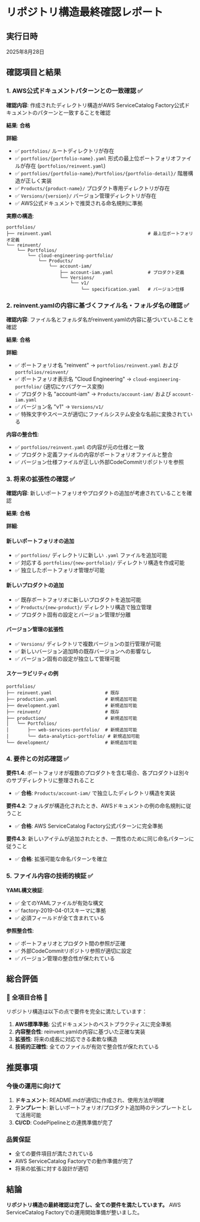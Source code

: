 # リポジトリ構造最終確認レポート

## 実行日時
2025年8月28日

## 確認項目と結果

### 1. AWS公式ドキュメントパターンとの一致確認 ✅

**確認内容**: 作成されたディレクトリ構造がAWS ServiceCatalog Factory公式ドキュメントのパターンと一致することを確認

**結果**: **合格**

**詳細**:
- ✅ `portfolios/` ルートディレクトリが存在
- ✅ `portfolios/{portfolio-name}.yaml` 形式の最上位ポートフォリオファイルが存在 (`portfolios/reinvent.yaml`)
- ✅ `portfolios/{portfolio-name}/Portfolios/{portfolio-detail}/` 階層構造が正しく実装
- ✅ `Products/{product-name}/` プロダクト専用ディレクトリが存在
- ✅ `Versions/{version}/` バージョン管理ディレクトリが存在
- ✅ AWS公式ドキュメントで推奨される命名規則に準拠

**実際の構造**:
```
portfolios/
├── reinvent.yaml                                    # 最上位ポートフォリオ定義
└── reinvent/
    └── Portfolios/
        └── cloud-engineering-portfolio/
            └── Products/
                └── account-iam/
                    ├── account-iam.yaml             # プロダクト定義
                    └── Versions/
                        └── v1/
                            └── specification.yaml   # バージョン仕様
```

### 2. reinvent.yamlの内容に基づくファイル名・フォルダ名の確認 ✅

**確認内容**: ファイル名とフォルダ名がreinvent.yamlの内容に基づいていることを確認

**結果**: **合格**

**詳細**:
- ✅ ポートフォリオ名 "reinvent" → `portfolios/reinvent.yaml` および `portfolios/reinvent/`
- ✅ ポートフォリオ表示名 "Cloud Engineering" → `cloud-engineering-portfolio/` (適切にケバブケース変換)
- ✅ プロダクト名 "account-iam" → `Products/account-iam/` および `account-iam.yaml`
- ✅ バージョン名 "v1" → `Versions/v1/`
- ✅ 特殊文字やスペースが適切にファイルシステム安全な名前に変換されている

**内容の整合性**:
- ✅ `portfolios/reinvent.yaml` の内容が元の仕様と一致
- ✅ プロダクト定義ファイルの内容がポートフォリオファイルと整合
- ✅ バージョン仕様ファイルが正しい外部CodeCommitリポジトリを参照

### 3. 将来の拡張性の確認 ✅

**確認内容**: 新しいポートフォリオやプロダクトの追加が考慮されていることを確認

**結果**: **合格**

**詳細**:

#### 新しいポートフォリオの追加
- ✅ `portfolios/` ディレクトリに新しい `.yaml` ファイルを追加可能
- ✅ 対応する `portfolios/{new-portfolio}/` ディレクトリ構造を作成可能
- ✅ 独立したポートフォリオ管理が可能

#### 新しいプロダクトの追加
- ✅ 既存ポートフォリオに新しいプロダクトを追加可能
- ✅ `Products/{new-product}/` ディレクトリ構造で独立管理
- ✅ プロダクト固有の設定とバージョン管理が分離

#### バージョン管理の拡張性
- ✅ `Versions/` ディレクトリで複数バージョンの並行管理が可能
- ✅ 新しいバージョン追加時の既存バージョンへの影響なし
- ✅ バージョン固有の設定が独立して管理可能

#### スケーラビリティの例
```
portfolios/
├── reinvent.yaml                    # 既存
├── production.yaml                  # 新規追加可能
├── development.yaml                 # 新規追加可能
├── reinvent/                        # 既存
├── production/                      # 新規追加可能
│   └── Portfolios/
│       ├── web-services-portfolio/  # 新規追加可能
│       └── data-analytics-portfolio/ # 新規追加可能
└── development/                     # 新規追加可能
```

### 4. 要件との対応確認 ✅

**要件1.4**: ポートフォリオが複数のプロダクトを含む場合、各プロダクトは別々のサブディレクトリに整理されること
- ✅ **合格**: `Products/account-iam/` で独立したディレクトリ構造を実装

**要件4.2**: フォルダが構造化されたとき、AWSドキュメントの例の命名規則に従うこと
- ✅ **合格**: AWS ServiceCatalog Factory公式パターンに完全準拠

**要件4.3**: 新しいアイテムが追加されたとき、一貫性のために同じ命名パターンに従うこと
- ✅ **合格**: 拡張可能な命名パターンを確立

### 5. ファイル内容の技術的検証 ✅

**YAML構文検証**:
- ✅ 全てのYAMLファイルが有効な構文
- ✅ factory-2019-04-01スキーマに準拠
- ✅ 必須フィールドが全て含まれている

**参照整合性**:
- ✅ ポートフォリオとプロダクト間の参照が正確
- ✅ 外部CodeCommitリポジトリ参照が適切に設定
- ✅ バージョン管理の整合性が保たれている

## 総合評価

### 🎉 **全項目合格** 🎉

リポジトリ構造は以下の点で要件を完全に満たしています：

1. **AWS標準準拠**: 公式ドキュメントのベストプラクティスに完全準拠
2. **内容整合性**: reinvent.yamlの内容に基づいた正確な実装
3. **拡張性**: 将来の成長に対応できる柔軟な構造
4. **技術的正確性**: 全てのファイルが有効で整合性が保たれている

## 推奨事項

### 今後の運用に向けて
1. **ドキュメント**: README.mdが適切に作成され、使用方法が明確
2. **テンプレート**: 新しいポートフォリオ/プロダクト追加時のテンプレートとして活用可能
3. **CI/CD**: CodePipelineとの連携準備が完了

### 品質保証
- 全ての要件項目が満たされている
- AWS ServiceCatalog Factoryでの動作準備が完了
- 将来の拡張に対する設計が適切

## 結論

**リポジトリ構造の最終確認は完了し、全ての要件を満たしています。**
AWS ServiceCatalog Factoryでの運用開始準備が整いました。